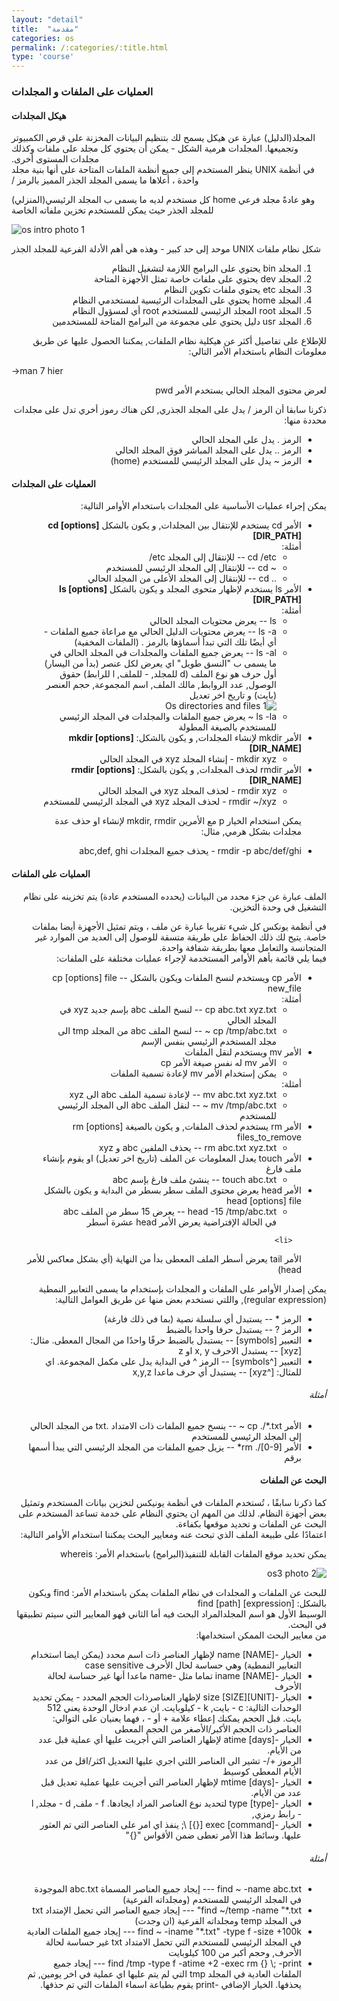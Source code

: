 ```yaml
---
layout: "detail"
title:  "مقدمة"
categories: os
permalink: /:categories/:title.html
type: 'course'
---
```


<h3>
العمليات على الملفات و المجلدات
</h3>

<h4>
هيكل المجلدات
</h4>
<p class="content-p">
<bdi>
المجلد(الدليل) عبارة عن هيكل يسمح لك بتنظيم البيانات المخزنة على قرص الكمبيوتر وتجميعها. المجلدات هرمية الشكل - يمكن أن يحتوي كل مجلد على ملفات وكذلك مجلدات المستوى أخرى. <br>
في أنظمة 
UNIX
 ينظر المستخدم إلى جميع أنظمة الملفات المتاحة على أنها بنية مجلد واحدة ، أعلاها ما يسمى المجلد الجذر المميز بالرمز /

كل مستخدم لديه ما يسمى ب المجلد الرئيسي(المنزلي) 
home
وهو عادةً مجلد فرعي للمجلد الجذر حيث يمكن للمستخدم تخزين ملفاته الخاصة 
</bdi>
</p>

<div>
<img class="content-image"  src="/assets/img/os/os-intro1.png" alt="os intro photo 1"/>
</div>

<p>
   <bdi>
شكل نظام ملفات 
UNIX
موحد إلى حد كبير - وهذه هي أهم الأدلة الفرعية للمجلد الجذر
   </bdi>
</p>
<bdi>
<ol>
   <li>
المجلد 
bin 
يحتوي على البرامج اللازمة لتشغيل النظام   
   </li>
   <li>
المجلد 
dev
 يحتوي على ملفات خاصة تمثل الأجهزة المتاحة 
   </li>
   <li>
المجلد 
etc 
يحتوي ملفات تكوين النظام     
   </li>
   <li>
المجلد 
home 
يحتوي على المجلدات الرئيسية لمستخدمي النظام
   </li>
   <li>
المجلد 
root 
المجلد الرئيسي للمستخدم 
root 
أي لمسؤول النظام
   </li>
   <li>
المجلد 
usr 
دليل يحتوي على مجموعة من البرامج المتاحة للمستخدمين
   </li>
</ol>

<p>
للإطلاع على تفاصيل أكثر عن هيكلية نظام الملفات, يمكننا الحصول عليها عن طريق معلومات النظام باستخدام الأمر التالي:
</p>
</bdi>
<div class="terminal-box">
-&gt;man 7 hier
</div>

<bdi>
<p>
لعرض محتوى المجلد الحالي يستخدم الأمر 
pwd 
</p>

<p>
 ذكرنا سابقا أن الرمز / يدل على المجلد الجذري, لكن هناك رموز أخري تدل على مجلدات محددة منها: 
</p>
<ul>
   <li>
الرمز 
. 
يدل على المجلد الحالي
   </li>
   <li>
الرمز 
.. 
يدل على المجلد المباشر فوق المجلد الحالي
   </li>
   <li>
الرمز 
~ 
يدل على المجلد الرئيسي للمستخدم 
(home)
   </li>
</ul>
</bdi>

<h4>
العمليات على المجلدات
</h4>

<bdi>
   <p>
يمكن إجراء عمليات الأساسية على المجلدات باستخدام الأوامر التالية:
   </p>
   <ul>
      <li>
الأمر 
cd 
يستخدم للإنتقال بين المجلدات, و يكون بالشكل 
<strong>cd [options] [DIR_PATH]</strong>
<br> أمثلة: <br>
<ul>
<li>
cd /etc -- 
للإنتقال إلى المجلد 
etc/ <br>
</li>
<li>
~ cd --
للإنتقال إلى المجلد الرئيسي للمستخدم <br>
</li>
<li>
.. cd -- 
للإنتقال إلى المجلد الأعلى من المجلد الحالي
</li>
</ul>
      </li>
      <li>
الأمر 
ls 
يستخدم لإظهار متحوى المجلد و يكون بالشكل 
<strong>ls [options] [DIR_PATH]</strong> <br> أمثلة: <br>
         <ul>
            <li>
ls --
يعرض محتويات المجلد الحالي 
            </li>
            <li>
ls -a 
--
يعرض محتويات الدليل الحالي مع مراعاة جميع الملفات - أي أيضًا تلك التي تبدأ أسماؤها بالرمز . (الملفات المخفية) 
            </li>
            <li>
ls -al --
يعرض جميع الملفات والمجلدات في المجلد الحالي في ما يسمى ب "النسق طويل" اي يعرض لكل عنصر (بدأ من اليسار) أول حرف هو نوع الملف (d 
للمجلد, - للملف, l 
للرابط)
حقوق الوصول, عدد الروابط, مالك الملف, اسم المجموعة, حجم العنصر (بايت) و تاريخ اخر تعديل
            </li>
<div class="content-image">
 <img src="#", alt="Os directories and files 1">
</div>
            <li>
ls -la ~ 
يعرض جميع الملفات والمجلدات في المجلد الرئيسي للمستخدم بالصيغة المطولة
            </li>
         </ul>
      </li>
      <li>
الأمر 
mkdir 
لإنشاء المجلدات, و يكون بالشكل: 
<strong>mkdir [options] [DIR_NAME]</strong>
         <ul>
            <li>
mkdir xyz - 
إنشاء المجلد 
xyz 
في المجلد الحالي
            </li>
         </ul>
      </li>
      <li>
الأمر 
rmdir 
لحذف المجلدات, و يكون بالشكل: 
<strong>rmdir [options] [DIR_NAME]</strong>
         <ul>
            <li>
rmdir xyz - 
لحذف المجلد 
xyz 
في المجلد الحالي
            </li>
            <li>
rmdir ~/xyz - 
لحذف المجلد 
xyz 
في المجلد الرئيسي للمستخدم
            </li>
         </ul>
      </li>
<p>
يمكن استخدام الخيار 
p 
مع الأمرين 
mkdir, rmdir 
لإنشاء او حذف عدة مجلدات بشكل هرمي, مثال:
</p>  
      <li>
rmdir -p abc/def/ghi - 
يحذف جميع المجلدات 
abc,def, ghi
      </li>
   </ul>
</bdi>

<h4>
العمليات على الملفات
</h4>

<bdi>
   <p>
الملف عبارة عن جزء محدد من البيانات (يحدده المستخدم عادة) يتم تخزينه على نظام التشغيل في وحدة التخزين. <br>

في أنظمة يونكس كل شيء تقريبا عبارة عن ملف ، ويتم تمثيل الأجهزة أيضا بملفات خاصة. يتيح لك ذلك الحفاظ على طريقة متسقة للوصول إلى العديد من الموارد غير المتجانسة والتعامل معها بطريقة شفافة واحدة. <br>
فيما يلي قائمة بأهم الأوامر المستخدمة لإجراء عمليات مختلفة على الملفات:
   </p>
   <ul>
      <li>
الأمر 
cp 
ويستخدم لنسخ الملفات ويكون بالشكل -- 
cp [options] file new_file <br>
أمثلة:
         <ul>
            <li>
cp abc.txt xyz.txt   -- 
لنسخ الملف 
abc 
بإسم جديد 
xyz 
في المجلد الحالي
            </li>
            <li>
cp /tmp/abc.txt ~  --
لنسخ الملف 
abc 
من المجلد 
tmp 
الى مجلد المستخدم الرئيسي بنفس الإسم
            </li>
         </ul>
      </li>
      <li>
الأمر 
mv 
ويستخدم لنقل الملفات
         <ul>
            <li>
الأمر 
mv 
له نفس صيغة الأمر 
cp
            </li>
            <li>
يمكن إستخدام الأمر 
mv 
لإعادة تسمية الملفات  
            </li> 
         </ul>
أمثلة:
         <ul>
            <li>
mv abc.txt xyz.txt -- 
لإعادة تسمية الملف 
abc 
الى 
xyz
            </li>
            <li>
mv /tmp/abc.txt ~  --
لنقل الملف 
abc 
الى المجلد الرئيسي للمستخدم
            </li>
         </ul>
      </li>
      <li>
الأمر 
rm 
يستخدم لحذف الملفات, و يكون بالصيغة 
rm [options] files_to_remove <br>
      <ul>
         <li>
rm abc.txt xyz.txt -- 
يحذف الملفين 
abc و xyz
         </li>
      </ul>
      </li>
      <li>
الأمر 
touch 
يعدل المعلومات عن الملف (تاريخ اخر تعديل) او يقوم بإنشاء ملف فارغ <br>
         <ul>
           <li>
touch abc.txt   -- 
ينشئ ملف فارغ بإسم 
abc
            </li>
         </ul>
      </li>
      <li>
الأمر 
head 
يعرض محتوى الملف سطر بسطر من البداية و يكون بالشكل 
head [options] file
         <ul>
            <li>
head -15 /tmp/abc.txt --
يعرض 15 سطر من الملف 
abc
            </li>
في الحالة الإفتراضية يعرض الأمر 
head 
عشرة أسطر
         </ul>
      </li>

      <li>
الأمر 
tail 
يعرض أسطر الملف المعطى بدأ من النهاية (أي بشكل معاكس للأمر head)
      </li>
   </ul>
<p>
يمكن إصدار الأوامر على الملفات و المجلدات بإستخدام ما يسمى التعابير النمطية (regular expression), 
واللتي نستخدم بعض منها عن طريق العوامل التالية:
</p>
<ul>
   <li>
الرمز * --
يستبدل أي سلسلة نصية (بما في ذلك فارغة)
   </li>
   <li>
الرمز ? --
يستبدل حرفا واحدا بالضبط
   </li>
   <li>
التعبير 
[symbols] -- 
يستبدل بالضبط حرفًا واحدًا من المجال المعطى. مثال: 
[xyz] -- 
يستبدل الاحرف x, y او z
   </li>
   <li>
التعبير 
[^symbols] -- 
الرمز ^ 
في البداية يدل على مكمل المجموعة. اي للمثال:
[^xyz] -- 
يستبدل أي حرف ماعدا x,y,z
   </li>
</ul>
<h6>
أمثلة
</h6>
<ul>
   <li>
الأمر 
cp ./*.txt ~  -- 
ينسخ جميع الملفات ذات الامتداد 
.txt 
من المجلد الحالي إلى المجلد الرئيسي للمستخدم 
   </li>

   <li>
الأمر 
rm ./[0-9]*  --
يزيل جميع الملفات من المجلد الرئيسي التي يبدأ أسمها برقم
   </li>
</ul>

<h4>
البحث عن الملفات
</h4>

<p>
كما ذكرنا سابقًا ، تُستخدم الملفات في أنظمة يونيكس لتخزين بيانات المستخدم وتمثيل بعض أجهزة النظام. لذلك من المهم ان يحتوي النظام على خدمة تساعد المستخدم على البحث عن الملفات و تحديد موقعها بكفاءة. <br> 
اعتمادًا على طبيعة الملف الذي تبحث عنه ومعايير البحث يمكننا استخدام الأوامر التالية:
</p>
<p>
يمكن تحديد موقع الملفات القابلة للتنفيذ(البرامج) باستخدام الأمر: 
whereis
</p>
<div class="content-image">
   <img src="#" alt= "os3 photo 2">
</div>
<p>
للبحث عن الملفات و المجلدات في نظام الملفات يمكن باستخدام الأمر: 
find 
ويكون بالشكل: 
find [path] [expression] <br>
الوسيط الأول هو اسم المجلدالمراد البحث فيه أما الثاني فهو المعايير التي سيتم تطبيقها في البحث. <br> من معايير البحث الممكن استخدامها: 
</p>
<ul>
   <li>
الخيار 
-name [NAME] 
لإظهار العناصر ذات اسم محدد (يمكن ايضا استخدام التعابير النمطية) وهي حساسة لحال الأحرف 
case sensitive
   </li>
   <li>
الخيار 
-iname [NAME] 
تماما مثل 
-name 
ماعدا أنها غير حساسة لحالة الأحرف
   </li>
   <li>
الخيار 
-size [SIZE][UNIT]
لإظهار العناصرذات الحجم المحدد - يمكن تحديد الوحدات التالية: 
c - بايت, 
k - كيلوبايت. 
ان عدم ادخال الوحدة يعني 512 بايت.
قبل الحجم يمكنك إعطاء علامة + أو - ، فهما يعنيان على التوالي: العناصر ذات الحجم الأكبر/الأصغر من الحجم المعطى 
   </li>
   <li>
الخيار 
-atime [days] 
لإظهار العناصر التي أجريت عليها أي عملية قبل عدد من الأيام. <br>
الرموز +/-
تشير الى العناصر اللتي اجري عليها التعديل اكثر/اقل من عدد الأيام المعطى كوسيط
   </li>

   <li>
الخيار 
-mtime [days] 
لإظهار العناصر التي أجريت عليها عملية تعديل قبل عدد من الأيام.
   </li>

   <li>
الخيار 
-type [type] 
لتحديد نوع العناصر المراد ايجادها. 
f - ملف,
d - مجلد,
l - رابط رمزي,

   </li>
   <li>
الخيار 
-exec [command] [{}] \;
ينفذ اي امر على العناصر التي تم العثور عليها. وسائط هذا الأمر تعطى ضمن الأقواس "{}"
   </li>
</ul>
<h6>
أمثلة
</h6>
<ul>
   <li>
find ~ -name abc.txt  --- 
إيجاد جميع العناصر المسماة 
abc.txt 
الموجودة في المجلد الرئيسي للمستخدم (ومجلداته الفرعية)
   </li>
   <li>
find ~/temp -name "*.txt"  ---
إيجاد جميع العناصر التي تحمل الإمتداد 
txt 
في المجلد 
temp 
ومجلداته الفرعية (ان وجدت)
   </li>
   <li>
find ~ -iname "*.txt" -type f -size +100k --- 
إيجاد جميع الملفات العادية في المجلد الرئيسي للمستخدم التي تحمل الامتداد 
txt 
غير حساسة لحالة الأحرف, وحجم أكبر من 100 كيلوبايت
   </li>
   <li>
find /tmp -type f -atime +2 -exec rm {} \; -print ---
إيجاد جميع الملفات العادية في المجلد 
tmp 
التي لم يتم عليها اي عملية في اخر يومين, ثم يحذفها.
الخيار الإضافي 
-print 
يقوم بطباعة اسماء الملفات التي تم حذفها.
   </li>
</ul>
</bdi>